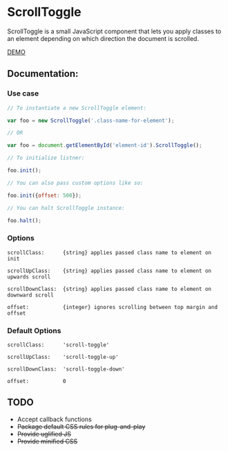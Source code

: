 # ScrollToggle
ScrollToggle is a small JavaScript component that lets you apply classes to an element depending on which direction the document is scrolled.

[DEMO](http://hiyermedia.com/scroll-toggle/)

## Documentation:

### Use case
```javascript
// To instantiate a new ScrollToggle element:

var foo = new ScrollToggle('.class-name-for-element');

// OR

var foo = document.getElementById('element-id').ScrollToggle();

// To initialize listner:

foo.init();

// You can also pass custom options like so:

foo.init({offset: 500});

// You can halt ScrollToggle instance:

foo.halt();
```
### Options

	scrollClass:      {string} applies passed class name to element on init

	scrollUpClass:    {string} applies passed class name to element on upwards scroll

	scrollDownClass:  {string} applies passed class name to element on downward scroll

	offset:           {integer} ignores scrolling between top margin and offset

### Default Options

	scrollClass:      'scroll-toggle'

	scrollUpClass:    'scroll-toggle-up'

	scrollDownClass:  'scroll-toggle-down'

	offset:           0

## TODO

* Accept callback functions
* ~~Package default CSS rules for plug-and-play~~
* ~~Provide uglified JS~~
* ~~Provide minified CSS~~

